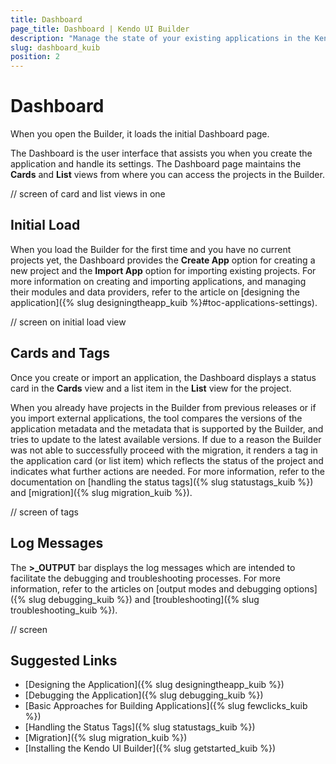 ```yaml
---
title: Dashboard
page_title: Dashboard | Kendo UI Builder
description: "Manage the state of your existing applications in the Kendo UI Designer by using the options of its Dashboard."
slug: dashboard_kuib
position: 2
---
```


# Dashboard

When you open the Builder, it loads the initial Dashboard page.

The Dashboard is the user interface that assists you when you create the application and handle its settings. The Dashboard page maintains the **Cards** and **List** views from where you can access the projects in the Builder.

// screen of card and list views in one

## Initial Load

When you load the Builder for the first time and you have no current projects yet, the Dashboard provides the **Create App** option for creating a new project and the **Import App** option for importing existing projects. For more information on creating and importing applications, and managing their modules and data providers, refer to the article on [designing the application]({% slug designingtheapp_kuib %}#toc-applications-settings).

// screen on initial load view

## Cards and Tags

Once you create or import an application, the Dashboard displays a status card in the **Cards** view and a list item in the **List** view for the project.

When you already have projects in the Builder from previous releases or if you import external applications, the tool compares the versions of the application metadata and the metadata that is supported by the Builder, and tries to update to the latest available versions. If due to a reason the Builder was not able to successfully proceed with the migration, it renders a tag in the application card (or list item) which reflects the status of the project and indicates what further actions are needed. For more information, refer to the documentation on [handling the status tags]({% slug statustags_kuib %}) and [migration]({% slug migration_kuib %}).

// screen of tags

## Log Messages

The **>_OUTPUT** bar displays the log messages which are intended to facilitate the debugging and troubleshooting processes. For more information, refer to the articles on [output modes and debugging options]({% slug debugging_kuib %}) and [troubleshooting]({% slug troubleshooting_kuib %}).

// screen

## Suggested Links

* [Designing the Application]({% slug designingtheapp_kuib %})
* [Debugging the Application]({% slug debugging_kuib %})
* [Basic Approaches for Building Applications]({% slug fewclicks_kuib %})
* [Handling the Status Tags]({% slug statustags_kuib %})
* [Migration]({% slug migration_kuib %})
* [Installing the Kendo UI Builder]({% slug getstarted_kuib %})
